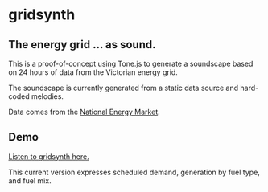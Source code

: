 # gridsynth

## The energy grid ... as sound.

This is a proof-of-concept using Tone.js to generate a soundscape based on 24 hours of data from the Victorian energy grid.

The soundscape is currently generated from a static data source and hard-coded melodies.

Data comes from the [National Energy Market](https://aemo.com.au/en/energy-systems/electricity/national-electricity-market-nem/data-nem).

## Demo

[Listen to gridsynth here.](http://rihanari.es/gridsynth/)

This current version expresses scheduled demand, generation by fuel type, and fuel mix.